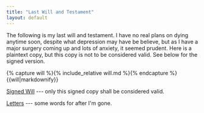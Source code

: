 ```yaml
---
title: "Last Will and Testament"
layout: default
---
```


The following is my last will and testament. I have no real plans on dying anytime soon, despite what depression may have be believe, but as I have a major surgery coming up and lots of anxiety, it seemed prudent. Here is a plaintext copy, but this copy is not to be considered valid. See below for the signed version.

<div class="will">
{% capture will %}{% include_relative will.md %}{% endcapture %}
{{will|markdownify}}
</div>

[Signed Will](signed-will.md.asc) --- only this signed copy shall be considered valid.

[Letters](letters) --- some words for after I'm gone.
